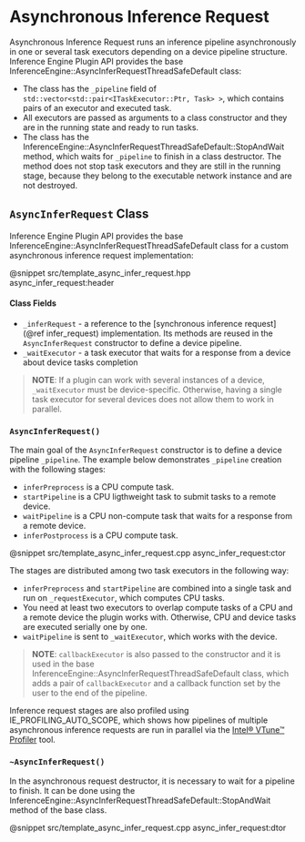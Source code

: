 # Asynchronous Inference Request

Asynchronous Inference Request runs an inference pipeline asynchronously in one or several task executors depending on a device pipeline structure.
Inference Engine Plugin API provides the base InferenceEngine::AsyncInferRequestThreadSafeDefault class:

- The class has the `_pipeline` field of `std::vector<std::pair<ITaskExecutor::Ptr, Task> >`, which contains pairs of an executor and executed task.
- All executors are passed as arguments to a class constructor and they are in the running state and ready to run tasks.
- The class has the InferenceEngine::AsyncInferRequestThreadSafeDefault::StopAndWait method, which waits for `_pipeline` to finish in a class destructor. The method does not stop task executors and they are still in the running stage, because they belong to the executable network instance and are not destroyed.

`AsyncInferRequest` Class
------------------------

Inference Engine Plugin API provides the base InferenceEngine::AsyncInferRequestThreadSafeDefault class for a custom asynchronous inference request implementation:

@snippet src/template_async_infer_request.hpp async_infer_request:header

#### Class Fields

- `_inferRequest` - a reference to the [synchronous inference request](@ref infer_request) implementation. Its methods are reused in the `AsyncInferRequest` constructor to define a device pipeline.
- `_waitExecutor` - a task executor that waits for a response from a device about device tasks completion

> **NOTE**: If a plugin can work with several instances of a device, `_waitExecutor` must be device-specific. Otherwise, having a single task executor for several devices does not allow them to work in parallel.

### `AsyncInferRequest()`

The main goal of the `AsyncInferRequest` constructor is to define a device pipeline `_pipeline`. The example below demonstrates `_pipeline` creation with the following stages:

- `inferPreprocess` is a CPU compute task.
- `startPipeline` is a CPU ligthweight task to submit tasks to a remote device.
- `waitPipeline` is a CPU non-compute task that waits for a response from a remote device.
- `inferPostprocess` is a CPU compute task.

@snippet src/template_async_infer_request.cpp async_infer_request:ctor

The stages are distributed among two task executors in the following way:

- `inferPreprocess` and `startPipeline` are combined into a single task and run on `_requestExecutor`, which computes CPU tasks.
- You need at least two executors to overlap compute tasks of a CPU and a remote device the plugin works with. Otherwise, CPU and device tasks are executed serially one by one.
- `waitPipeline` is sent to `_waitExecutor`, which works with the device.

> **NOTE**: `callbackExecutor` is also passed to the constructor and it is used in the base InferenceEngine::AsyncInferRequestThreadSafeDefault class, which adds a pair of `callbackExecutor` and a callback function set by the user to the end of the pipeline.

Inference request stages are also profiled using IE_PROFILING_AUTO_SCOPE, which shows how pipelines of multiple asynchronous inference requests are run in parallel via the [Intel® VTune™ Profiler](https://software.intel.com/en-us/vtune) tool.

### `~AsyncInferRequest()`

In the asynchronous request destructor, it is necessary to wait for a pipeline to finish. It can be done using the InferenceEngine::AsyncInferRequestThreadSafeDefault::StopAndWait method of the base class.

@snippet src/template_async_infer_request.cpp async_infer_request:dtor

